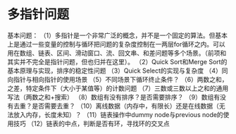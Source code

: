 # 多指针问题

基本问题：
（1）多指针是一个非常广泛的概念，并不是一个固定的算法。但基本上是通过一些变量的控制与循环把问题的复杂度控制在一两层for循环之内。可以用在数组、链表、区间、滑动窗口、流、回文串、和差问题等多个场景。（前项和其实并不完全是指针问题，但也归并在这里）。
（2）Quick Sort和Merge Sort的基本原理与实现，排序的稳定性问题
（3）Quick Select的实现与复杂度
（4）同向指针与相向指针的使用场景
（5）不同场景下循环终止条件？
（6）两数之和，之差，特定条件下（大小于某值等）的计数问题
（7）三数或三数以上之和的通用写法（两数之和+搜索）
（8）数组有没有排序？是否需要排序？
（9）数组有没有去重？是否需要去重？
（10）离线数据（内存中，有限长）还是在线数据（无法放入内存，长度未知）？
（11）链表操作中dummy node与previous node的使用技巧
（12）链表的中点，判断是否有环，寻找环的交叉点

